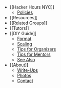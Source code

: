 * [[Hacker Hours NYC]]
    * [Policies](https://github.com/afeld/hackerhours.org/wiki/Hacker-Hours-NYC#policies)
* [[Resources]]
* [[Related Groups]]
* [[Tutors]]
* [[DIY Guide]]
    * [Format](https://github.com/afeld/hackerhours.org/wiki/DIY-Guide#format)
    * [Scaling](https://github.com/afeld/hackerhours.org/wiki/DIY-Guide#scaling)
    * [Tips for Organizers](https://github.com/afeld/hackerhours.org/wiki/DIY-Guide#tips-for-organizers)
    * [Tips for Mentors](https://github.com/afeld/hackerhours.org/wiki/DIY-Guide#tips-for-mentors)
    * [See Also](https://github.com/afeld/hackerhours.org/wiki/DIY-Guide#see-also)
* [[About]]
    * [Write-Ups](https://github.com/afeld/hackerhours.org/wiki/About#write-ups)
    * [Photos](https://github.com/afeld/hackerhours.org/wiki/About#photos)
    * [Contact](https://github.com/afeld/hackerhours.org/wiki/About#contact)
